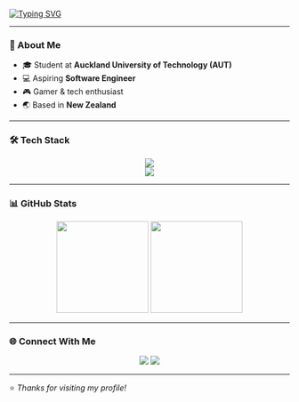 <!-- Typing Animation -->
[![Typing SVG](https://readme-typing-svg.herokuapp.com?font=Fira+Code&size=28&duration=4000&pause=1000&color=00F7F7&center=true&vCenter=true&width=600&lines=Hello+World!;I'm+Daniel+Chu;Student+%7C+Developer+%7C+Gamer)](https://git.io/typing-svg)

---

### 👋 About Me
- 🎓 Student at **Auckland University of Technology (AUT)**
- 💻 Aspiring **Software Engineer**
- 🎮 Gamer & tech enthusiast
- 🌏 Based in **New Zealand**

---

### 🛠️ Tech Stack
<p align="center">
  <!-- Programming Languages -->
  <img src="https://skillicons.dev/icons?i=java,js,ts,react,html,css,tailwind" />
  <br/>
  <!-- Tools & Platforms -->
  <img src="https://skillicons.dev/icons?i=git,github,linux,docker,mysql,postgresql" />
</p>

---

### 📊 GitHub Stats
<p align="center">
  <img src="https://github-readme-stats.vercel.app/api?username=dchu096&show_icons=true&theme=tokyonight" height="165"/>
  <img src="https://github-readme-stats.vercel.app/api/top-langs/?username=dchu096&layout=compact&theme=tokyonight" height="165"/>
</p>

---

### 🌐 Connect With Me
<p align="center">
  <a href="https://github.com/dchu096"><img src="https://skillicons.dev/icons?i=github" /></a>
  <a href="mailto:danielchu096@gmail.com"><img src="https://skillicons.dev/icons?i=gmail" /></a>
  <!-- Add LinkedIn/Website if you want -->
</p>

---

⭐️ *Thanks for visiting my profile!*


